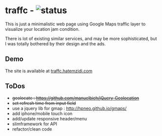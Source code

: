 # traffc - ![status](https://img.shields.io/codeship/e90f5b40-c196-0132-3cad-3eb2295b72b3/master.svg)

This is just a minimalistic web page using Google Maps traffic layer to visualize your location jam condition.

There is lot of existing similar services, and may be more sophisticated, but I was totally bothered by their design and the ads.


## Demo
The site is available at [traffc.hatemzidi.com](http://traffc.hatemzidi.com/)

## ToDos
- ~~geolocate : https://github.com/manuelbieh/jQuery-Geolocation~~
- ~~set refresh time from input field~~
- use a jquery lib for gmap : http://hpneo.github.io/gmaps/
- add iphone/mobile touch icon
- add/update responsive header/menu
- slimframework for API
- refactor/clean code
